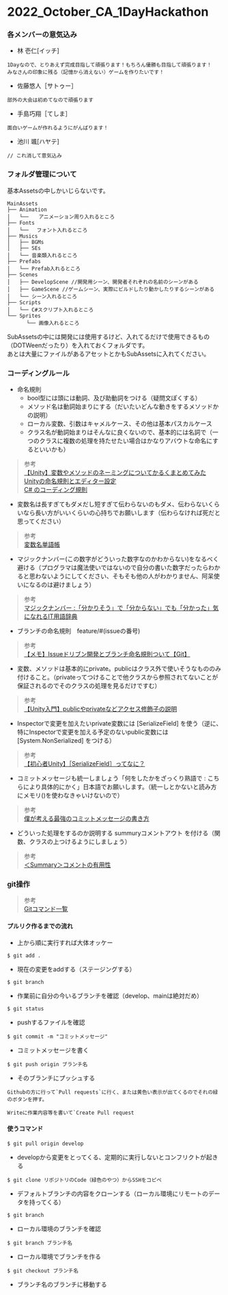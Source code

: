 # 2022_October_CA_1DayHackathon

### 各メンバーの意気込み
- 林 壱仁[イッチ]
```
1Dayなので、とりあえず完成目指して頑張ります！もちろん優勝も目指して頑張ります！
みなさんの印象に残る（記憶から消えない）ゲームを作りたいです！
```
- 佐藤悠人［サトゥー］
```
部外の大会は初めてなので頑張ります
```
- 手島巧翔［てしま］
```
面白いゲームが作れるようにがんばります！
```
- 池川 颯[ハヤテ]
```
// これ消して意気込み
```


### フォルダ管理について

基本Assetsの中しかいじらないです。  

```
MainAssets  
├── Animation  
│   └──　　アニメーション周り入れるところ
├── Fonts  
│   └──　 フォント入れるところ
├── Musics  
│   ├── BGMs
│   ├── SEs
│   └── 音楽類入れるところ  
├── Prefabs  
│   └── Prefab入れるところ  
├── Scenes  
│   ├── DevelopScene //開発用シーン、開発者それぞれの名前のシーンがある
│   ├── GameScene //ゲームシーン、実際にビルドしたり動かしたりするシーンがある
│   └── シーン入れるところ
├── Scripts  
│   └── C#スクリプト入れるところ  
└── Sprites  
　　   └── 画像入れるところ  
```


SubAssetsの中には開発には使用するけど、入れてるだけで使用できるもの（DOTWeenだったり）を入れておくフォルダです。  
あとは大量にファイルがあるアセットとかもSubAssetsに入れてください。

### コーディングルール
- 命名規則
    - bool型には頭には動詞、及び助動詞をつける（疑問文ぽくする）
    - メソッド名は動詞始まりにする（だいたいどんな動きをするメソッドかの説明）
    - ローカル変数、引数はキャメルケース、その他は基本パスカルケース
    - クラス名が動詞始まりはそんなに良くないので、基本的には名詞で（一つのクラスに複数の処理を持たせたい場合はかなりアバウトな命名にするといいかも）
>参考  
>[【Unity】変数やメソッドのネーミングについてかるくまとめてみた
](https://www.hanachiru-blog.com/entry/2019/03/28/230933)  
>[Unityの命名規則とエディター設定](https://am1tanaka.hatenablog.com/entry/2019/12/06/101055)  
>[C# のコーディング規則](https://learn.microsoft.com/ja-jp/dotnet/csharp/fundamentals/coding-style/coding-conventions)
- 変数名は長すぎてもダメだし短すぎて伝わらないのもダメ、伝わらないくらいなら長い方がいいくらいの心持ちでお願いします（伝わらなければ死だと思ってください）
>参考  
>[変数名単語帳](https://unitylab.wiki.fc2.com/wiki/%E5%A4%89%E6%95%B0%E5%90%8D%E5%8D%98%E8%AA%9E%E5%B8%B3)  

- マジックナンバー(この数字がどういった数字なのかわからない)をなるべく避ける（プログラマは魔法使いではないので自分の書いた数字だったらわかると思わないようにしてください、そもそも他の人がわかりません、阿呆使いになるのは避けましょう）
>参考  
>[マジックナンバー :「分かりそう」で「分からない」でも「分かった」気になれるIT用語辞典](https://wa3.i-3-i.info/word12868.html)
- ブランチの命名規則　feature/#(issueの番号)
>参考  
>[【メモ】Issueドリブン開発とブランチ命名規則ついて【Git】
](https://qiita.com/takahirocook/items/6ac94e5dc6536bd2272c)
- 変数、メソッドは基本的にprivate。publicはクラス外で使いそうなもののみ付けること。（privateってつけることで他クラスから参照されてないことが保証されるのでそのクラスの処理を見るだけですむ）
>参考  
>[【Unity入門】publicやprivateなどアクセス修飾子の説明](https://mogi0506.com/unity-accessmodifier/)
- Inspectorで変更を加えたいprivate変数には [SerializeField] を使う（逆に、特にInspectorで変更を加える予定のないpublic変数には [System.NonSerialized] をつける）
>参考  
>[【初心者Unity】［SerializeField］ってなに？](https://tech.pjin.jp/blog/2021/12/23/unity-serializefield)
- コミットメッセージも統一しましょう「何をしたかをざっくり熟語で : こちらにより具体的にかく」日本語でお願いします。（統一しとかないと読み方にメモリ()を使わなきゃいけないので）
>参考  
>[僕が考える最強のコミットメッセージの書き方](https://qiita.com/konatsu_p/items/dfe199ebe3a7d2010b3e)
- どういった処理をするのか説明する summuryコメントアウト を付ける（関数、クラスの上つけるようにしましょう）
>参考  
>[＜Summary＞コメントの有用性](https://qiita.com/Disk_MJM/items/c24f51b894fdcf2170d6)

### git操作

>参考  
>[Gitコマンド一覧](https://qiita.com/fukumone/items/73e1a9a62c5e4454263b)

#### プルリク作るまでの流れ 
- 上から順に実行すれば大体オッケー
```
$ git add .
```
- 現在の変更をaddする（ステージングする）
```
$ git branch
```
- 作業前に自分の今いるブランチを確認（develop、mainは絶対だめ）
```
$ git status
``` 
- pushするファイルを確認
```
$ git commit -m "コミットメッセージ"
```
- コミットメッセージを書く
```
$ git push origin ブランチ名
```
- そのブランチにプッシュする
```
Githubの方に行って`Pull requests`に行く、または黄色い表示が出てくるのでそれの緑のボタンを押す。
```
```
Writeに作業内容等を書いて`Create Pull request
```

#### 使うコマンド
```
$ git pull origin develop
```
- developから変更をとってくる、定期的に実行しないとコンフリクトが起きる
```
$ git clone リポジトリのCode（緑色のやつ）からSSHをコピペ
```
- デフォルトブランチの内容をクローンする（ローカル環境にリモートのデータを持ってくる）
```
$ git branch
```
- ローカル環境のブランチを確認
```
$ git branch ブランチ名
```
- ローカル環境でブランチを作る
```
$ git checkout ブランチ名
```
- ブランチ名のブランチに移動する
